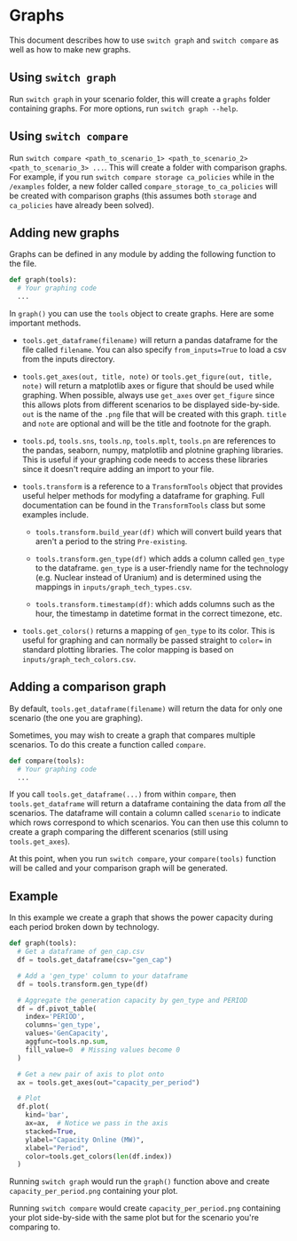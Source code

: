 # Graphs

This document describes how to use `switch graph` and `switch compare` as well as 
how to make new graphs.

## Using `switch graph`

Run `switch graph` in your scenario folder, this will create a `graphs` folder containing
graphs. For more options, run `switch graph --help`.

## Using `switch compare`

Run `switch compare <path_to_scenario_1> <path_to_scenario_2> <path_to_scenario_3> ...`. This will create a folder with
comparison graphs. For example, if you run
`switch compare storage ca_policies` while in the `/examples` folder, a new folder
called `compare_storage_to_ca_policies` will be created with comparison graphs (this assumes both `storage`
and `ca_policies` have already been solved).

## Adding new graphs

Graphs can be defined in any module by adding the following function to the file.

```python
def graph(tools):
  # Your graphing code
  ...
```

In `graph()` you can use the `tools` object to create graphs. Here are some important methods.

- `tools.get_dataframe(filename)` will return a pandas dataframe for the file called `filename`. You can also
  specify `from_inputs=True` to load a csv from the inputs directory.

- `tools.get_axes(out, title, note)` or `tools.get_figure(out, title, note)` will return a matplotlib axes or figure
  that should be used while graphing. When possible, always use `get_axes` over `get_figure` since
  this allows plots from different scenarios to be displayed side-by-side.
  `out` is the name of the `.png` file that will be created with this graph. `title` and `note` are optional
  and will be the title and footnote for the graph.

- `tools.pd`, `tools.sns`, `tools.np`, `tools.mplt`, `tools.pn` are references to the pandas, seaborn, numpy, matplotlib
  and plotnine graphing libraries. This is useful if your graphing code needs to access these libraries since it doesn't require adding an
  import to your file.

- `tools.transform` is a reference to a `TransformTools` object that provides
  useful helper methods for modyfing a dataframe for graphing. Full documentation
  can be found in the `TransformTools` class but some examples include.
  
  - `tools.transform.build_year(df)` which will convert build years that aren't
  a period to the string `Pre-existing`.
    
  - `tools.transform.gen_type(df)` which adds a column called `gen_type` to the dataframe. 
    `gen_type` is a user-friendly name for the technology (e.g. Nuclear instead of
  Uranium) and is determined using the mappings in `inputs/graph_tech_types.csv`.
    
  - `tools.transform.timestamp(df)`: which adds columns such as the hour, the timestamp in datetime format
  in the correct timezone, etc.
    
- `tools.get_colors()` returns a mapping of `gen_type` to its color. This is useful for graphing and can normally be
  passed straight to `color=` in standard plotting libraries. The color mapping is based on `inputs/graph_tech_colors.csv`.

## Adding a comparison graph

By default, `tools.get_dataframe(filename)` will return the data for only one scenario (the one you are graphing).

Sometimes, you may wish to create a graph that compares multiple scenarios. To do this create a function
called `compare`.

```python
def compare(tools):
  # Your graphing code
  ...
```

If you call `tools.get_dataframe(...)` from within `compare`, then
`tools.get_dataframe` will return a dataframe containing the data from *all*
the scenarios. The dataframe will contain a column called `scenario` to indicate which rows correspond to which
scenarios. You can then use this column to create a graph comparing the different scenarios (still
using `tools.get_axes`).

At this point, when you run `switch compare`, your `compare(tools)` function will be called and your comparison graph
will be generated.

## Example

In this example we create a graph that shows the power capacity during each period broken down by technology.

```python
def graph(tools):
  # Get a dataframe of gen_cap.csv
  df = tools.get_dataframe(csv="gen_cap")

  # Add a 'gen_type' column to your dataframe
  df = tools.transform.gen_type(df)

  # Aggregate the generation capacity by gen_type and PERIOD
  df = df.pivot_table(
    index='PERIOD',
    columns='gen_type',
    values='GenCapacity',
    aggfunc=tools.np.sum,
    fill_value=0  # Missing values become 0
  )

  # Get a new pair of axis to plot onto
  ax = tools.get_axes(out="capacity_per_period")

  # Plot
  df.plot(
    kind='bar',
    ax=ax,  # Notice we pass in the axis
    stacked=True,
    ylabel="Capacity Online (MW)",
    xlabel="Period",
    color=tools.get_colors(len(df.index))
  )
```

Running `switch graph` would run the `graph()` function above and create 
`capacity_per_period.png` containing your plot.

Running `switch compare` would create `capacity_per_period.png` containing
your plot side-by-side with the same plot but for the scenario you're comparing to.

